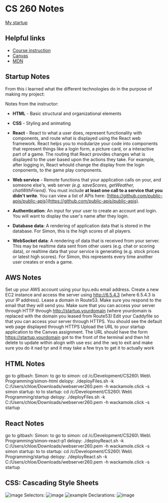 # CS 260 Notes

[My startup](https://simon.cs260.click)

## Helpful links

- [Course instruction](https://github.com/webprogramming260)
- [Canvas](https://byu.instructure.com)
- [MDN](https://developer.mozilla.org)

## Startup Notes

From this i learned what the different technologies do in the purpose of making my project: 

Notes from the instructor:
- **HTML** - Basic structural and organizational elements
- **CSS** - Styling and animating
- **React** - React to what a user does, represent functionality with components, and route what is displayed using the React web framework. React helps you to modularize your code into components that represent things like a login form, a picture card, or a interactive part of a game. The routing that React provides changes what is displayed to the user based upon the actions they take. For example, after logging in, React whould change the display from the login conponents, to the game play components.
- **Web service** - Remote functions that your application calls on your, and someone else's, web server _(e.g. saveScores, getWeather, chatWithFriend)_. You must include **at least one call to a service that you didn't write**. You can view a list of APIs here: [https://github.com/public-apis/public-apis](https://github.com/public-apis/public-apis).

- **Authentication**: An input for your user to create an account and login. You will want to display the user's name after they login.
- **Database data**: A rendering of application data that is stored in the database. For Simon, this is the high scores of all players.
- **WebSocket data**: A rendering of data that is received from your server. This may be realtime data sent from other users (e.g. chat or scoring data), or realtime data that your service is generating (e.g. stock prices or latest high scores). For Simon, this represents every time another user creates or ends a game.


## AWS Notes

Set up your AWS account using your byu.edu email address.
Create a new EC2 instance and access the server using http://6.5.4.3 (where 6.5.4.3 is your IP address).
Lease a domain in Route53. Make sure you respond to the email that they will send you.
Make sure that you can access your server through HTTP through http://startup.yourdomain (where yourdomain is replaced with the domain you leased from Route53)
Edit your Caddyfile so that you can access your server through HTTPS.
You should see the default web page displayed through HTTPS
Upload the URL to your startup application to the Canvas assignment. The URL should have the form https://startup.yourdomain
got to the front of the terminal and then hit delete to update within alogn with use esc and the :wq to exit and make sure you do it nad tyr and it may take a few trys to get it to actually work

## HTML Notes
go to gitbash:
Simon: 
to go to simon:
cd /c/Development/CS260\ Web\ Programming/simon-html
delopy:
./deployFiles.sh -k C:/Users/chloe/Downloads/webserver260.pem -h wackamole.click -s simon
startup: 
to to startup:
cd /c/Development/CS260\ Web\ Programming/startup
delopy:
./deployFiles.sh -k C:/Users/chloe/Downloads/webserver260.pem -h wackamole.click -s startup

## React Notes
go to gitbash:
Simon: 
to go to simon:
cd /c/Development/CS260\ Web\ Programming/simon-react-p1
delopy:
./deployReact.sh -k C:/Users/chloe/Downloads/webserver260.pem -h wackamole.click -s simon
startup: 
to to startup:
cd /c/Development/CS260\ Web\ Programming/startup
delopy:
./deployReact.sh -k C:/Users/chloe/Downloads/webserver260.pem -h wackamole.click -s startup






## CSS: Cascading Style Sheets
![image](https://github.com/user-attachments/assets/d4b85029-ee37-4629-9a60-95d6a5ff79d1)
Selectors: 
![image](https://github.com/user-attachments/assets/25d99d9b-001d-4524-a29e-a924906b3445)
![example](https://github.com/user-attachments/assets/345e0a1e-cca3-4117-8ded-5a9abf48ade9)
Declarations: 
![image](https://github.com/user-attachments/assets/b9cde03e-4057-45b1-a260-bc734d0c130b)


